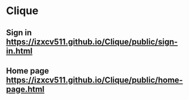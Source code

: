 # Clique
## Sign in https://izxcv511.github.io/Clique/public/sign-in.html
## Home page https://izxcv511.github.io/Clique/public/home-page.html